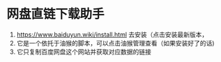 # 网盘直链下载助手

1. https://www.baiduyun.wiki/install.html 去安装（点击安装最新版本，
2. 它是一个依托于油猴的脚本，可以点击油猴管理查看（如果安装好了的话)
3. 它只复制百度网盘这个网站并获取对应数据的链接
